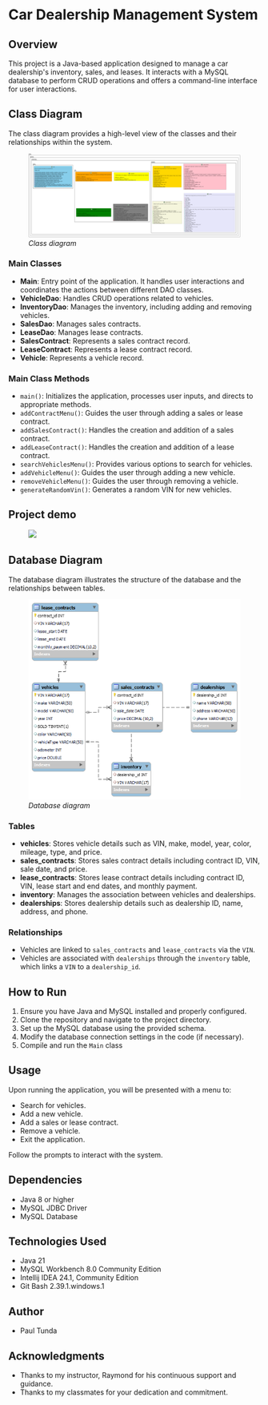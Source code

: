 
# Car Dealership Management System

## Overview
This project is a Java-based application designed to manage a car dealership's inventory, sales, and leases. It interacts with a MySQL database to perform CRUD operations and offers a command-line interface for user interactions.

## Class Diagram
The class diagram provides a high-level view of the classes and their relationships within the system.

<figure>
   <img src="jdbc-dealership.png">
   <figcaption><i>Class diagram</i></figcaption>
</figure>

### Main Classes
- **Main**: Entry point of the application. It handles user interactions and coordinates the actions between different DAO classes.
- **VehicleDao**: Handles CRUD operations related to vehicles.
- **InventoryDao**: Manages the inventory, including adding and removing vehicles.
- **SalesDao**: Manages sales contracts.
- **LeaseDao**: Manages lease contracts.
- **SalesContract**: Represents a sales contract record.
- **LeaseContract**: Represents a lease contract record.
- **Vehicle**: Represents a vehicle record.

### Main Class Methods
- `main()`: Initializes the application, processes user inputs, and directs to appropriate methods.
- `addContractMenu()`: Guides the user through adding a sales or lease contract.
- `addSalesContract()`: Handles the creation and addition of a sales contract.
- `addLeaseContract()`: Handles the creation and addition of a lease contract.
- `searchVehiclesMenu()`: Provides various options to search for vehicles.
- `addVehicleMenu()`: Guides the user through adding a new vehicle.
- `removeVehicleMenu()`: Guides the user through removing a vehicle.
- `generateRandomVin()`: Generates a random VIN for new vehicles.

## Project demo


<figure>
   <img src="projectdemo.gif">
</figure>


## Database Diagram
The database diagram illustrates the structure of the database and the relationships between tables.

<figure>
   <img src="database-diagram.png">
   <figcaption><i>Database diagram</i></figcaption>
</figure>

### Tables
- **vehicles**: Stores vehicle details such as VIN, make, model, year, color, mileage, type, and price.
- **sales_contracts**: Stores sales contract details including contract ID, VIN, sale date, and price.
- **lease_contracts**: Stores lease contract details including contract ID, VIN, lease start and end dates, and monthly payment.
- **inventory**: Manages the association between vehicles and dealerships.
- **dealerships**: Stores dealership details such as dealership ID, name, address, and phone.

### Relationships
- Vehicles are linked to `sales_contracts` and `lease_contracts` via the `VIN`.
- Vehicles are associated with `dealerships` through the `inventory` table, which links a `VIN` to a `dealership_id`.

## How to Run
1. Ensure you have Java and MySQL installed and properly configured.
2. Clone the repository and navigate to the project directory.
3. Set up the MySQL database using the provided schema.
4. Modify the database connection settings in the code (if necessary).
5. Compile and run the `Main` class

## Usage
Upon running the application, you will be presented with a menu to:
- Search for vehicles.
- Add a new vehicle.
- Add a sales or lease contract.
- Remove a vehicle.
- Exit the application.

Follow the prompts to interact with the system.

## Dependencies
- Java 8 or higher
- MySQL JDBC Driver
- MySQL Database

## Technologies Used
- Java 21
- MySQL Workbench 8.0 Community Edition
- Intellij IDEA 24.1, Community Edition
- Git Bash 2.39.1.windows.1

## Author
- Paul Tunda

## Acknowledgments
- Thanks to my instructor, Raymond for his continuous support and guidance.
- Thanks to my classmates for your dedication and commitment.